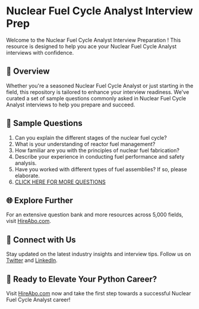 # Nuclear Fuel Cycle Analyst Interview Prep

Welcome to the Nuclear Fuel Cycle Analyst Interview Preparation ! This resource is designed to help you ace your Nuclear Fuel Cycle Analyst interviews with confidence.

## 🚀 Overview

Whether you're a seasoned Nuclear Fuel Cycle Analyst or just starting in the field, this repository is tailored to enhance your interview readiness. We've curated a set of sample questions commonly asked in Nuclear Fuel Cycle Analyst interviews to help you prepare and succeed.

## 📝 Sample Questions

1. Can you explain the different stages of the nuclear fuel cycle?
2. What is your understanding of reactor fuel management?
3. How familiar are you with the principles of nuclear fuel fabrication?
4. Describe your experience in conducting fuel performance and safety analysis.
5. Have you worked with different types of fuel assemblies? If so, please elaborate.
6. [CLICK HERE FOR MORE QUESTIONS](https://hireabo.com/job/20_3_21/Nuclear%20Fuel%20Cycle%20Analyst)

## 🌐 Explore Further

For an extensive question bank and more resources across 5,000 fields, visit [HireAbo.com](https://www.hireabo.com).

## 📱 Connect with Us

Stay updated on the latest industry insights and interview tips. Follow us on [Twitter](https://twitter.com/hireabo) and [LinkedIn](https://www.linkedin.com/in/hire-abo-3609972a8/).

## 🚀 Ready to Elevate Your Python Career?

Visit [HireAbo.com](https://www.hireabo.com) now and take the first step towards a successful Nuclear Fuel Cycle Analyst career!